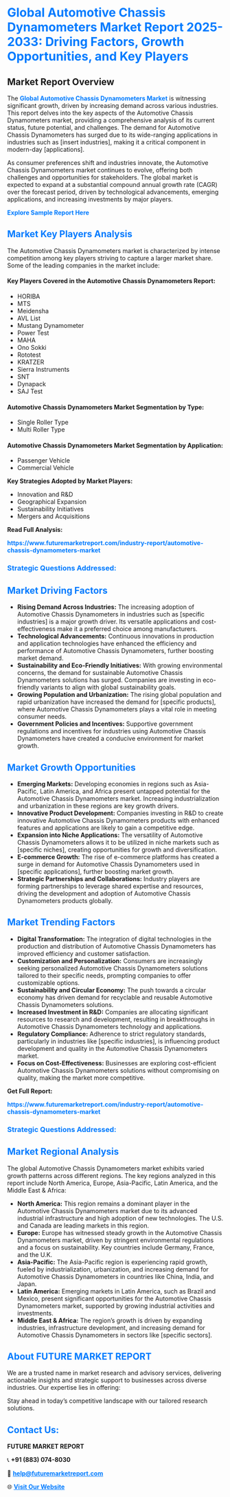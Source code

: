 <h1 style="color: #007BFF;">Global Automotive Chassis Dynamometers Market Report 2025-2033: Driving Factors, Growth Opportunities, and Key Players</h1>

<section id="overview">
<h2>Market Report Overview</h2>
<p>The <a href="https://www.futuremarketreport.com/industry-report/automotive-chassis-dynamometers-market" style="color: #007BFF; text-decoration: none;"><strong>Global Automotive Chassis Dynamometers Market</strong></a> is witnessing significant growth, driven by increasing demand across various industries. This report delves into the key aspects of the Automotive Chassis Dynamometers market, providing a comprehensive analysis of its current status, future potential, and challenges. The demand for Automotive Chassis Dynamometers has surged due to its wide-ranging applications in industries such as [insert industries], making it a critical component in modern-day [applications].</p>
<p>As consumer preferences shift and industries innovate, the Automotive Chassis Dynamometers market continues to evolve, offering both challenges and opportunities for stakeholders. The global market is expected to expand at a substantial compound annual growth rate (CAGR) over the forecast period, driven by technological advancements, emerging applications, and increasing investments by major players.</p>
</section>

<section id="overview">
<p><a href="https://www.futuremarketreport.com/request-sample/reportId=58964" style="color: #007BFF; text-decoration: none;"><strong>Explore Sample Report Here</strong></a></p>
</section>

<section id="key-players">
<h2 style="color: #007BFF;">Market Key Players Analysis</h2>
<p>The Automotive Chassis Dynamometers market is characterized by intense competition among key players striving to capture a larger market share. Some of the leading companies in the market include:</p>
<h4>Key Players Covered in the Automotive Chassis Dynamometers Report:</h4>
<ul><li>HORIBA</li><li>MTS</li><li>Meidensha</li><li>AVL List</li><li>Mustang Dynamometer</li><li>Power Test</li><li>MAHA</li><li>Ono Sokki</li><li>Rototest</li><li>KRATZER</li><li>Sierra Instruments</li><li>SNT</li><li>Dynapack</li><li>SAJ Test</li></ul>
<h4>Automotive Chassis Dynamometers Market Segmentation by Type:</h4>
<ul><li>Single Roller Type</li><li>Multi Roller Type</li></ul>

<h4>Automotive Chassis Dynamometers Market Segmentation by Application:</h4>
<ul><li>Passenger Vehicle</li><li>Commercial Vehicle</li></ul>
<p><strong>Key Strategies Adopted by Market Players:</strong></p>
<ul>
<li>Innovation and R&D</li>
<li>Geographical Expansion</li>
<li>Sustainability Initiatives</li>
<li>Mergers and Acquisitions</li>
</ul>
</section>

<section>
<p><strong>Read Full Analysis: </strong></p><a href="https://www.futuremarketreport.com/industry-report/automotive-chassis-dynamometers-market" style="color: #007BFF; text-decoration: none;"><strong>https://www.futuremarketreport.com/industry-report/automotive-chassis-dynamometers-market</strong></a>
<h3 style="color: #007BFF;">Strategic Questions Addressed:</h3>
</section>

<section id="driving-factors">
<h2 style="color: #007BFF;">Market Driving Factors</h2>
<ul>
<li><strong>Rising Demand Across Industries:</strong> The increasing adoption of Automotive Chassis Dynamometers in industries such as [specific industries] is a major growth driver. Its versatile applications and cost-effectiveness make it a preferred choice among manufacturers.</li>
<li><strong>Technological Advancements:</strong> Continuous innovations in production and application technologies have enhanced the efficiency and performance of Automotive Chassis Dynamometers, further boosting market demand.</li>
<li><strong>Sustainability and Eco-Friendly Initiatives:</strong> With growing environmental concerns, the demand for sustainable Automotive Chassis Dynamometers solutions has surged. Companies are investing in eco-friendly variants to align with global sustainability goals.</li>
<li><strong>Growing Population and Urbanization:</strong> The rising global population and rapid urbanization have increased the demand for [specific products], where Automotive Chassis Dynamometers plays a vital role in meeting consumer needs.</li>
<li><strong>Government Policies and Incentives:</strong> Supportive government regulations and incentives for industries using Automotive Chassis Dynamometers have created a conducive environment for market growth.</li>
</ul>
</section>

<section id="growth-opportunities">
<h2 style="color: #007BFF;">Market Growth Opportunities</h2>
<ul>
<li><strong>Emerging Markets:</strong> Developing economies in regions such as Asia-Pacific, Latin America, and Africa present untapped potential for the Automotive Chassis Dynamometers market. Increasing industrialization and urbanization in these regions are key growth drivers.</li>
<li><strong>Innovative Product Development:</strong> Companies investing in R&D to create innovative Automotive Chassis Dynamometers products with enhanced features and applications are likely to gain a competitive edge.</li>
<li><strong>Expansion into Niche Applications:</strong> The versatility of Automotive Chassis Dynamometers allows it to be utilized in niche markets such as [specific niches], creating opportunities for growth and diversification.</li>
<li><strong>E-commerce Growth:</strong> The rise of e-commerce platforms has created a surge in demand for Automotive Chassis Dynamometers used in [specific applications], further boosting market growth.</li>
<li><strong>Strategic Partnerships and Collaborations:</strong> Industry players are forming partnerships to leverage shared expertise and resources, driving the development and adoption of Automotive Chassis Dynamometers products globally.</li>
</ul>
</section>

<section id="trending-factors">
<h2 style="color: #007BFF;">Market Trending Factors</h2>
<ul>
<li><strong>Digital Transformation:</strong> The integration of digital technologies in the production and distribution of Automotive Chassis Dynamometers has improved efficiency and customer satisfaction.</li>
<li><strong>Customization and Personalization:</strong> Consumers are increasingly seeking personalized Automotive Chassis Dynamometers solutions tailored to their specific needs, prompting companies to offer customizable options.</li>
<li><strong>Sustainability and Circular Economy:</strong> The push towards a circular economy has driven demand for recyclable and reusable Automotive Chassis Dynamometers solutions.</li>
<li><strong>Increased Investment in R&D:</strong> Companies are allocating significant resources to research and development, resulting in breakthroughs in Automotive Chassis Dynamometers technology and applications.</li>
<li><strong>Regulatory Compliance:</strong> Adherence to strict regulatory standards, particularly in industries like [specific industries], is influencing product development and quality in the Automotive Chassis Dynamometers market.</li>
<li><strong>Focus on Cost-Effectiveness:</strong> Businesses are exploring cost-efficient Automotive Chassis Dynamometers solutions without compromising on quality, making the market more competitive.</li>
</ul>
</section>

<section>
<p><strong>Get Full Report: </strong></p><a href="https://www.futuremarketreport.com/industry-report/automotive-chassis-dynamometers-market" style="color: #007BFF; text-decoration: none;"><strong>https://www.futuremarketreport.com/industry-report/automotive-chassis-dynamometers-market</strong></a>
<h3 style="color: #007BFF;">Strategic Questions Addressed:</h3>
</section>


<section id="regional-analysis">
<h2 style="color: #007BFF;">Market Regional Analysis</h2>
<p>The global Automotive Chassis Dynamometers market exhibits varied growth patterns across different regions. The key regions analyzed in this report include North America, Europe, Asia-Pacific, Latin America, and the Middle East & Africa:</p>
<ul>
<li><strong>North America:</strong> This region remains a dominant player in the Automotive Chassis Dynamometers market due to its advanced industrial infrastructure and high adoption of new technologies. The U.S. and Canada are leading markets in this region.</li>
<li><strong>Europe:</strong> Europe has witnessed steady growth in the Automotive Chassis Dynamometers market, driven by stringent environmental regulations and a focus on sustainability. Key countries include Germany, France, and the U.K.</li>
<li><strong>Asia-Pacific:</strong> The Asia-Pacific region is experiencing rapid growth, fueled by industrialization, urbanization, and increasing demand for Automotive Chassis Dynamometers in countries like China, India, and Japan.</li>
<li><strong>Latin America:</strong> Emerging markets in Latin America, such as Brazil and Mexico, present significant opportunities for the Automotive Chassis Dynamometers market, supported by growing industrial activities and investments.</li>
<li><strong>Middle East & Africa:</strong> The region’s growth is driven by expanding industries, infrastructure development, and increasing demand for Automotive Chassis Dynamometers in sectors like [specific sectors].</li>
</ul>
</section>

<footer>
<h2 style="color: #007BFF;">About FUTURE MARKET REPORT</h2>
<p>We are a trusted name in market research and advisory services, delivering actionable insights and strategic support to businesses across diverse industries. Our expertise lies in offering:</p>

<p>Stay ahead in today’s competitive landscape with our tailored research solutions.</p>

<h2 style="color: #007BFF;">Contact Us:</h2>
<p><strong>FUTURE MARKET REPORT</strong></p>
<p>📞 <strong>+91 (883) 074-8030</strong></p>
<p>📧 <strong><a href="mailto:help@futuremarketreport.com" style="color: #007BFF;">help@futuremarketreport.com</a></strong></p>
<p>🌐 <strong><a href="https://www.futuremarketreport.com/" style="color: #007BFF;">Visit Our Website</a></strong></p>
</footer>